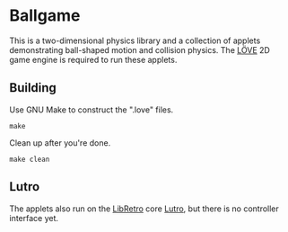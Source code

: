 Ballgame
========

This is a two-dimensional physics library and a collection of applets demonstrating ball-shaped motion and collision physics. The [LÖVE](https://love2d.org/) 2D game engine is required to run these applets.

Building
--------

Use GNU Make to construct the ".love" files.

    make

Clean up after you're done.

    make clean

Lutro
-----

The applets also run on the [LibRetro](https://www.libretro.com/) core [Lutro](https://lutro.libretro.com/), but there is no controller interface yet.
